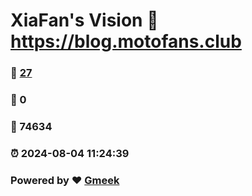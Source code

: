 # XiaFan's Vision :link: https://blog.motofans.club 
### :page_facing_up: [27](https://blog.motofans.club/tag.html) 
### :speech_balloon: 0 
### :hibiscus: 74634 
### :alarm_clock: 2024-08-04 11:24:39 
### Powered by :heart: [Gmeek](https://github.com/Meekdai/Gmeek)
